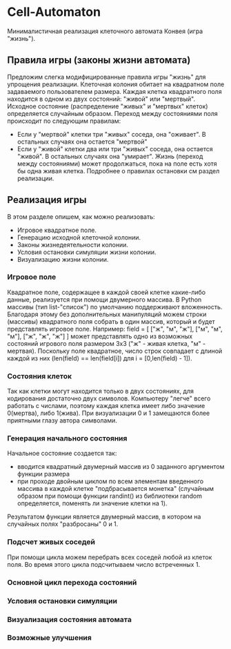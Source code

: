 # Cell-Automaton
Минималистичная реализация клеточного автомата Конвея (игра "жизнь").

## Правила игры (законы жизни автомата)
Предложим слегка модифицированные правила игры "жизнь" для упрощения реализации.
Клеточная колония обитает на квадратном поле задаваемого пользователем размера.
Каждая клетка квадратного поля находится в одном из двух состояний: "живой" или "мертвый".
Исходное состояние (распределение "живых" и "мертвых" клеток) определяется случайным образом.
Переход между состояниями поля происходит по следующим правилам:
- Если у "мертвой" клетки три "живых" соседа, она "оживает". В остальных случаях она остается "мертвой"
- Если у "живой" клетки два или три "живых" соседа, она остается "живой". В остальных случаях она "умирает".
Жизнь (переход между состояниями) может продолжаться, пока на поле есть хотя бы одна живая клетка. Подробнее о правилах остановки см раздел реализации.
## Реализация игры
В этом разделе опишем, как можно реализовать:
- Игровое квадратное поле.
- Генерацию исходной клеточной колонии.
- Законы жизнедеятельности колонии.
- Условия остановки симуляции жизни колонии.
- Визуализацию жизни колонии.
### Игровое поле
Квадратное поле, содержащее в каждой своей клетке какие-либо данные, реализуется при помощи двумерного массива. В Python массивы (тип list-"список") по умолчанию поддерживают вложенность. Благодаря этому без дополнительных манипуляций можем строки (массивы) квадратного поля собрать в один массив, который и будет представлять игровое поле.
Например:
field = [
    ["ж", "м", "ж"],
    ["м", "м", "м"],
    ["ж", "ж", "ж"]
]
может представлять одно из возможных состояний игрового поля размером 3х3 ("ж" - живая клетка, "м" - мертвая). Поскольку поле квадратное, число строк совпадает с длиной каждой из них (len(field) == len(field[i]) для i = [0,len(field) - 1]).
### Состояния клеток
Так как клетки могут находится только в двух состояниях, для кодирования достаточно двух символов. Компьютеру "легче" всего работать с числами, поэтому каждая клетка имеет либо значение 0(мертва), либо 1(жива). При визуализации 0 и 1 замещаются более приятными глазу автора символами.
### Генерация начального состояния
Начальное состояние создается так:
- вводится квадратный двумерный массив из 0 заданного аргументом функции размера
- при проходе двойным циклом по всем элементам введенного массива в каждой клетке "подбрасывается монетка" (случайным образом при помощи функции randint() из библиотеки random определяется, поменять ли значение клетки на 1).

Результатом функции является двумерный массив, в котором на случайных полях "разбросаны" 0 и 1.
### Подсчет живых соседей
При помощи цикла можем перебрать всех соседей любой из клеток поля. Во время этого цикла подсчитываем число встреченных 1.
### Основной цикл перехода состояний

### Условия остановки симуляции

### Визуализация состояния автомата

### Возможные улучшения